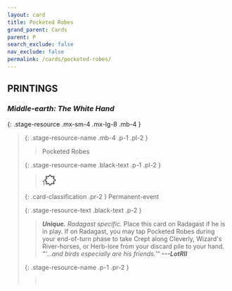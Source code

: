 ```yaml
---
layout: card
title: Pocketed Robes
grand_parent: Cards
parent: P
search_exclude: false
nav_exclude: false
permalink: /cards/pocketed-robes/
---
```


## PRINTINGS


### _Middle-earth: The White Hand_

{: .stage-resource .mx-sm-4 .mx-lg-8 .mb-4 }
> {: .stage-resource-name .mb-4 .p-1 .pl-2 }
> > <div class="card-mp"></div>
> > <div class="card-name">Pocketed Robes</div>
>
> {: .stage-resource-name .black-text .p-1 .pl-2 }
> > 1![](/assets/images/stage-point.svg)
>
> {: .card-classification .pr-2 }
> Permanent-event
>
> {: .stage-resource-text .black-text .p-2 }
> > _**Unique.**_ _Radagast specific._ Place this card on Radagast if he is in play. If on Radagast, you may tap Pocketed Robes during your end-of-turn phase to take Crept along Cleverly, Wizard's River-horses, or Herb-lore from your discard pile to your hand. <br>_"'...and birds especially are his friends.'"_ ***---LotRII*** 
> 
> {: .stage-resource-name .p-1 .pr-2 }
> > <div class="card-shield"></div>
> > <div class="card-corruption">&nbsp;</div>
